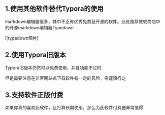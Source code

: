 ## 1.使用其他软件替代Typora的使用

markdown编辑器很多，其中不乏有优秀免费且开源的软件。此处推荐微软商店中的开源markdown编辑器Typedown

![typedown图片]

## 2.使用Typora旧版本

Typora旧版本仍然可以免费使用，并且功能不过时

但是需要注意在非官网站点下载软件有一定的风险，需谨慎行之

## 3.支持软件正版付费

如果你真的喜欢此软件，且打算长期使用，那么为此软件付费便非常值得

